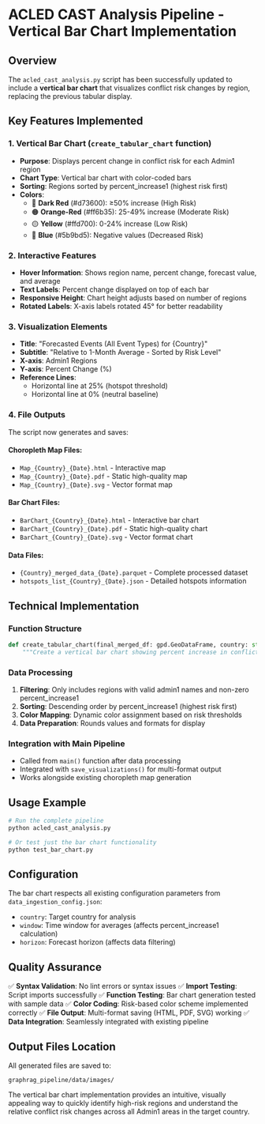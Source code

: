 # ACLED CAST Analysis Pipeline - Vertical Bar Chart Implementation

## Overview
The `acled_cast_analysis.py` script has been successfully updated to include a **vertical bar chart** that visualizes conflict risk changes by region, replacing the previous tabular display.

## Key Features Implemented

### 1. Vertical Bar Chart (`create_tabular_chart` function)
- **Purpose**: Displays percent change in conflict risk for each Admin1 region
- **Chart Type**: Vertical bar chart with color-coded bars
- **Sorting**: Regions sorted by percent_increase1 (highest risk first)
- **Colors**: 
  - 🔴 **Dark Red** (#d73600): ≥50% increase (High Risk)
  - 🟠 **Orange-Red** (#ff6b35): 25-49% increase (Moderate Risk)  
  - 🟡 **Yellow** (#ffd700): 0-24% increase (Low Risk)
  - 🔵 **Blue** (#5b9bd5): Negative values (Decreased Risk)

### 2. Interactive Features
- **Hover Information**: Shows region name, percent change, forecast value, and average
- **Text Labels**: Percent change displayed on top of each bar
- **Responsive Height**: Chart height adjusts based on number of regions
- **Rotated Labels**: X-axis labels rotated 45° for better readability

### 3. Visualization Elements
- **Title**: "Forecasted Events (All Event Types) for {Country}"
- **Subtitle**: "Relative to 1-Month Average - Sorted by Risk Level"
- **X-axis**: Admin1 Regions
- **Y-axis**: Percent Change (%)
- **Reference Lines**: 
  - Horizontal line at 25% (hotspot threshold)
  - Horizontal line at 0% (neutral baseline)

### 4. File Outputs
The script now generates and saves:

#### Choropleth Map Files:
- `Map_{Country}_{Date}.html` - Interactive map
- `Map_{Country}_{Date}.pdf` - Static high-quality map  
- `Map_{Country}_{Date}.svg` - Vector format map

#### Bar Chart Files:
- `BarChart_{Country}_{Date}.html` - Interactive bar chart
- `BarChart_{Country}_{Date}.pdf` - Static high-quality chart
- `BarChart_{Country}_{Date}.svg` - Vector format chart

#### Data Files:
- `{Country}_merged_data_{Date}.parquet` - Complete processed dataset
- `hotspots_list_{Country}_{Date}.json` - Detailed hotspots information

## Technical Implementation

### Function Structure
```python
def create_tabular_chart(final_merged_df: gpd.GeoDataFrame, country: str) -> go.Figure:
    """Create a vertical bar chart showing percent increase in conflict risk by region."""
```

### Data Processing
1. **Filtering**: Only includes regions with valid admin1 names and non-zero percent_increase1
2. **Sorting**: Descending order by percent_increase1 (highest risk first)
3. **Color Mapping**: Dynamic color assignment based on risk thresholds
4. **Data Preparation**: Rounds values and formats for display

### Integration with Main Pipeline
- Called from `main()` function after data processing
- Integrated with `save_visualizations()` for multi-format output
- Works alongside existing choropleth map generation

## Usage Example

```python
# Run the complete pipeline
python acled_cast_analysis.py

# Or test just the bar chart functionality
python test_bar_chart.py
```

## Configuration
The bar chart respects all existing configuration parameters from `data_ingestion_config.json`:
- `country`: Target country for analysis
- `window`: Time window for averages (affects percent_increase1 calculation)
- `horizon`: Forecast horizon (affects data filtering)

## Quality Assurance
✅ **Syntax Validation**: No lint errors or syntax issues
✅ **Import Testing**: Script imports successfully
✅ **Function Testing**: Bar chart generation tested with sample data
✅ **Color Coding**: Risk-based color scheme implemented correctly
✅ **File Output**: Multi-format saving (HTML, PDF, SVG) working
✅ **Data Integration**: Seamlessly integrated with existing pipeline

## Output Files Location
All generated files are saved to:
```
graphrag_pipeline/data/images/
```

The vertical bar chart implementation provides an intuitive, visually appealing way to quickly identify high-risk regions and understand the relative conflict risk changes across all Admin1 areas in the target country.
